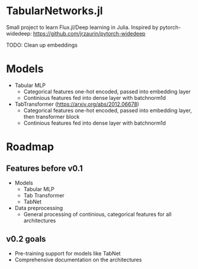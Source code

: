 # TabularNetworks.jl

Small project to learn Flux.jl/Deep learning in Julia. Inspired by pytorch-widedeep: https://github.com/jrzaurin/pytorch-widedeep

TODO: Clean up embeddings

# Models

* Tabular MLP
  * Categorical features one-hot encoded, passed into embedding layer
  * Continious features fed into dense layer with batchnorm1d
* TabTransformer (https://arxiv.org/abs/2012.06678)
  * Categorical features one-hot encoded, passed into embedding layer, then transformer block
  * Continious features fed into dense layer with batchnorm1d

# Roadmap

## Features before v0.1
* Models
  * Tabular MLP
  * Tab Transformer
  * TabNet
* Data preprocessing
  * General processing of continious, categorical features for all architectures 

## v0.2 goals
* Pre-training support for models like TabNet
* Comprehensive documentation on the architectures 

